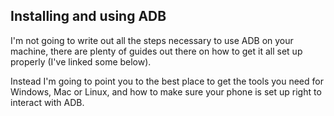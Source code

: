 ## Installing and using ADB

I'm not going to write out all the steps necessary to use ADB on your machine, there are plenty of guides out there on how to get it all set up properly (I've linked some below).

Instead I'm going to point you to the best place to get the tools you need for Windows, Mac or Linux, and how to make sure your phone is set up right to interact with ADB.
